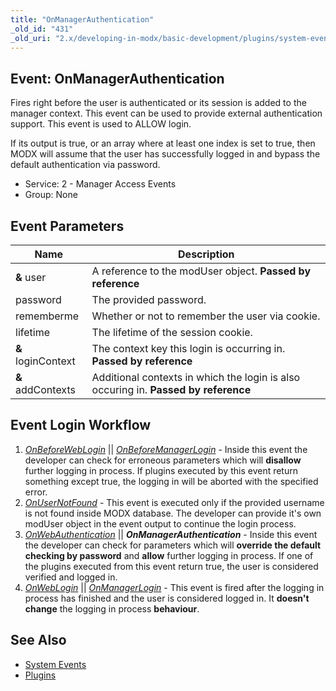 ```yaml
---
title: "OnManagerAuthentication"
_old_id: "431"
_old_uri: "2.x/developing-in-modx/basic-development/plugins/system-events/onmanagerauthentication"
---
```


## Event: OnManagerAuthentication

Fires right before the user is authenticated or its session is added to the manager context. This event can be used to provide external authentication support. This event is used to ALLOW login.

If its output is true, or an array where at least one index is set to true, then MODX will assume that the user has successfully logged in and bypass the default authentication via password.

- Service: 2 - Manager Access Events
- Group: None

## Event Parameters

| Name               | Description                                                                         |
| ------------------ | ----------------------------------------------------------------------------------- |
| **&** user         | A reference to the modUser object. **Passed by reference**                          |
| password           | The provided password.                                                              |
| rememberme         | Whether or not to remember the user via cookie.                                     |
| lifetime           | The lifetime of the session cookie.                                                 |
| **&** loginContext | The context key this login is occurring in. **Passed by reference**                 |
| **&** addContexts  | Additional contexts in which the login is also occuring in. **Passed by reference** |

## Event Login Workflow

1. _[_OnBeforeWebLogin_](extending-modx/plugins/system-events/onbeforeweblogin)_ || _[OnBeforeManagerLogin](extending-modx/plugins/system-events/onbeforemanagerlogin)_ - Inside this event the developer can check for erroneous parameters which will **disallow** further logging in process. If plugins executed by this event return something except true, the logging in will be aborted with the specified error.
2. _[OnUserNotFound](extending-modx/plugins/system-events/onusernotfound)_ - This event is executed only if the provided username is not found inside MODX database. The developer can provide it's own modUser object in the event output to continue the login process.
3. _[OnWebAuthentication](extending-modx/plugins/system-events/onwebauthentication)_ || **_OnManagerAuthentication_** - Inside this event the developer can check for parameters which will **override the default checking by password** and **allow** further logging in process. If one of the plugins executed from this event return true, the user is considered verified and logged in.
4. _[OnWebLogin](extending-modx/plugins/system-events/onweblogin)_ || _[OnManagerLogin](extending-modx/plugins/system-events/onmanagerlogin)_ - This event is fired after the logging in process has finished and the user is considered logged in. It **doesn't change** the logging in process **behaviour**.

## See Also

- [System Events](extending-modx/plugins/system-events "System Events")
- [Plugins](extending-modx/plugins "Plugins")
